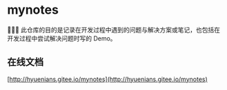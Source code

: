 # mynotes

:tada::pencil::rocket: 此仓库的目的是记录在开发过程中遇到的问题与解决方案或笔记，也包括在开发过程中尝试解决问题时写的 Demo。

## 在线文档

[http://hyuenians.gitee.io/mynotes](http://hyuenians.gitee.io/mynotes)
